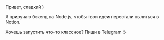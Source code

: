 Привет, сладкий )


Я приручаю бэкенд на Node.js, чтобы твои идеи перестали пылиться в Notion.

Хочешь запустить что-то классное? Пиши в Telegram ☕

